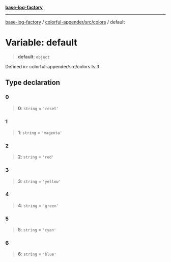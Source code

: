 [**base-log-factory**](../../../../index.md)

***

[base-log-factory](../../../../index.md) / [colorful-appender/src/colors](../index.md) / default

# Variable: default

> **default**: `object`

Defined in: colorful-appender/src/colors.ts:3

## Type declaration

### 0

> **0**: `string` = `'reset'`

### 1

> **1**: `string` = `'magenta'`

### 2

> **2**: `string` = `'red'`

### 3

> **3**: `string` = `'yellow'`

### 4

> **4**: `string` = `'green'`

### 5

> **5**: `string` = `'cyan'`

### 6

> **6**: `string` = `'blue'`
